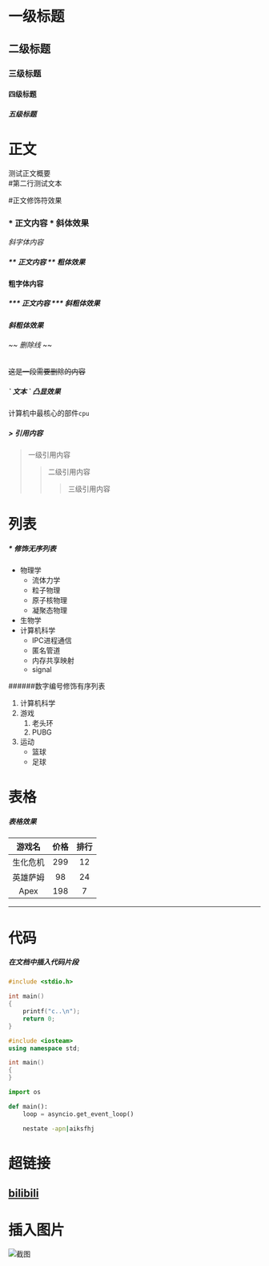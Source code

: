 
# 一级标题 

## 二级标题

### 三级标题

#### 四级标题

##### 五级标题


# 正文

测试正文概要<br>
\#第二行测试文本

#正文修饰符效果

### \* 正文内容 \*  斜体效果

*斜字体内容*

##### \*\* 正文内容 \*\* 粗体效果

**粗字体内容**

##### \*\*\* 正文内容 \*\*\*  斜粗体效果

***斜粗体效果***

###### \~\~ 删除线 \~\~

~~这是一段需要删除的内容~~

##### \` 文本 \` 凸显效果

计算机中最核心的部件`cpu`
 
##### \> 引用内容 

>一级引用内容
>>二级引用内容
>>>三级引用内容



# 列表

##### \* 修饰无序列表

* 物理学
  * 流体力学
  * 粒子物理
  * 原子核物理
  * 凝聚态物理
* 生物学
* 计算机科学
  * IPC进程通信
  * 匿名管道
  * 内存共享映射
  * signal

######数字编号修饰有序列表
1. 计算机科学
2. 游戏
   1. 老头环
   2. PUBG
3. 运动
   * 篮球
   * 足球


# 表格

##### 表格效果

游戏名|价格|排行
:--:|:--:|:--:
生化危机|299|12
英雄萨姆|98|24
Apex|198|7

---------

# 代码

##### 在文档中插入代码片段

```c
#include <stdio.h>

int main()
{
	printf("c..\n");
	return 0;
}
```

```cpp
#include <iosteam>
using namespace std;

int main()
{
}
```


```python
import os

def main():
	loop = asyncio.get_event_loop()
```

```bash
	nestate -apn|aiksfhj
```

# 超链接
[bilibili](https://www.bilibili.com "点击访问B站")
---------
# 插入图片

![截图](C://Users//cjy//Desktop//111.png "点击图片")

